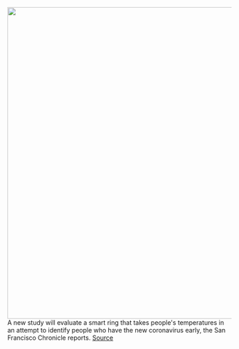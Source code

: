 <img src='https://cdn.vox-cdn.com/thumbor/wzF2CzUMId_nmm7h8WIl-Uu_jvg=/0x254:1080x1080/1200x800/filters:focal(471x641:643x813)/cdn.vox-cdn.com/uploads/chorus_image/image/66543610/Lifestyle_Image_4.0.jpg' width='700px' /><br/>
A new study will evaluate a smart ring that takes people's temperatures in an attempt to identify people who have the new coronavirus early, the San Francisco Chronicle reports.
<a href='https://www.theverge.com/2020/3/23/21191225/coronavirus-smart-ring-oura-ucsf-san-francisco-general-hospital-tempredict'> Source <a/>
